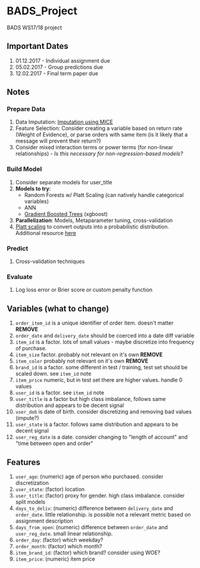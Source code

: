 # BADS_Project

BADS WS17/18 project

## Important Dates

1. 01.12.2017 - Individual assignment due
2. 05.02.2017 - Group predictions due
3. 12.02.2017 - Final term paper due

## Notes

### Prepare Data

1. Data Imputation: [Imputation using MICE](https://datascienceplus.com/imputing-missing-data-with-r-mice-package/)
2. Feature Selection: Consider creating a variable based on return rate (Weight of Evidence), or parse orders with same item (is it likely that a message will prevent their return?)
3. Consider mixed interaction terms or power terms (for non-linear relationships) - *Is this necessary for non-regression-based models?*

### Build Model

1. Consider separate models for user_title
2. **Models to try**: 
    - Random Forests w/ Platt Scaling (can natively handle categorical variables)
    - ANN
    - [Gradient Boosted Trees](http://xgboost.readthedocs.io/en/latest/model.html#why-introduce-the-general-principle) (xgboost)
3. **Parallelization**: Models, Metaparameter tuning, cross-validation
4. [Platt scaling](http://danielnee.com/2014/10/calibrating-classifier-probabilties/) to convert outputs into a probabilistic distribution. Additional resource [here](https://www.analyticsvidhya.com/blog/2016/07/platt-scaling-isotonic-regression-minimize-logloss-error/)

### Predict

1. Cross-validation techniques

### Evaluate

1. Log loss error or Brier score or custom penalty function

## Variables (what to change)

1. `order_item_id` is a unique identifier of order item. doesn't matter **REMOVE**
2. `order_date` and `delivery_date` should be coerced into a date diff variable
3. `item_id` is a factor. lots of small values - maybe discretize into frequency of purchase.
4. `item_size` factor. probably not relevant on it's own **REMOVE**
5. `item_color` probably not relevant on it's own **REMOVE**
6. `brand_id` is a factor. some different in test / training, test set should be scaled down. see `item_id` note
7. `item_price` numeric, but in test set there are higher values. handle 0 values
8. `user_id` is a factor. see `item_id` note
9. `user_title` is a factor but high class imbalance, follows same distribution and appears to be decent signal
10. `user_dob` is date of birth. consider discretizing and removing bad values (impute?)
11. `user_state` is a factor. follows same distribution and appears to be decent signal
12. `user_reg_date` is a date. consider changing to "length of account" and "time between open and order"

## Features
1. `user_age`: (numeric) age of person who purchased. consider discretization
2. `user_state`: (factor) location
3. `user_title`: (factor) proxy for gender. high class imbalance. consider split models
4. `days_to_deliv`: (numeric) difference between `delivery_date` and `order_date`. little relationship. is possible not a relevant metric based on assignment description
5. `days_from_open`: (numeric) difference between `order_date` and `user_reg_date`. small linear relationship.
6. `order_day`: (factor) which weekday?
7. `order_month`: (factor) which month?
9. `item_brand_id`: (factor) which brand? consider using WOE?
10. `item_price`: (numeric) item price
